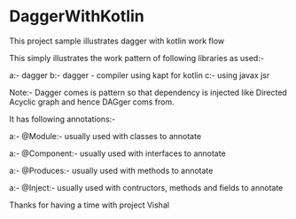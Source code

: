 # DaggerWithKotlin

This project sample illustrates dagger with kotlin work flow

This simply illustrates the work pattern of following libraries as used:-

a:- dagger
b:- dagger - compiler using kapt for kotlin
c:- using javax jsr 

Note:- Dagger comes is pattern so that dependency is injected like Directed Acyclic graph and hence DAGger coms from.

It has following annotations:-

a:- @Module:- usually used with classes to annotate

a:- @Component:- usually used with interfaces to annotate

a:- @Produces:- usually used with methods to annotate

a:- @Inject:- usually used with contructors, methods and fields to annotate





Thanks for having a time with project
Vishal

